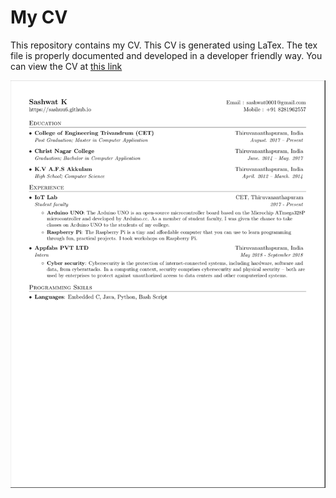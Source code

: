 # My CV
This repository contains my CV. This CV is generated using LaTex. The tex file is properly documented and developed in a developer friendly way. You can view the CV at [this link](https://sashuu6.github.io/curriculum-vitae/sash-cv.pdf)

![CV](/docs/cv.png)
